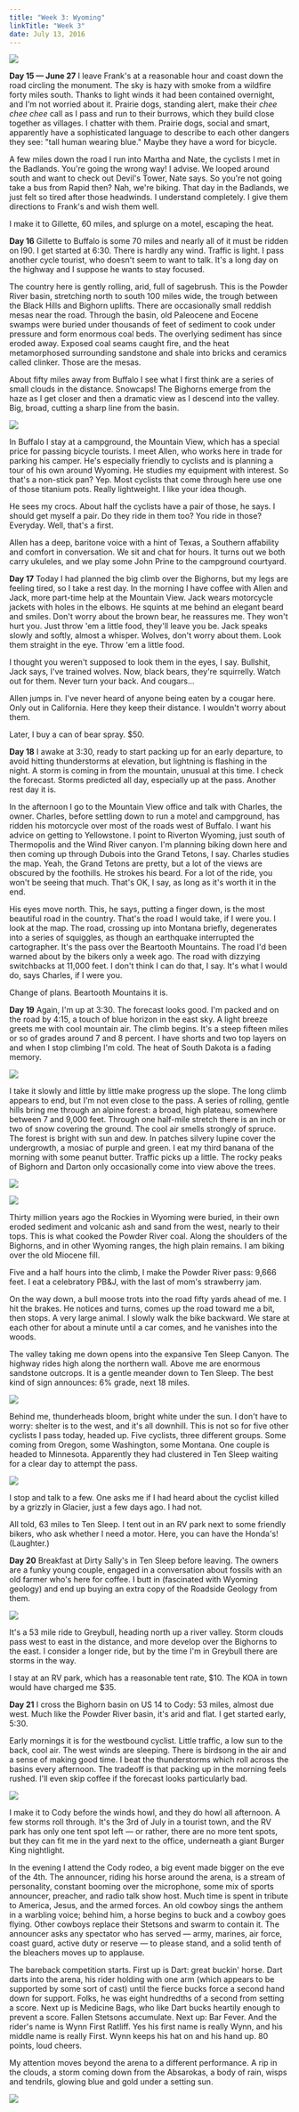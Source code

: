 ```yaml
---
title: "Week 3: Wyoming"
linkTitle: "Week 3"
date: July 13, 2016
---
```


![](/images/west/P1030582.jpg)


**Day 15 &mdash; June 27**
I leave Frank's at a reasonable hour and coast down the road circling
the monument. The sky is hazy with smoke from a wildfire forty miles
south. Thanks to light winds it had been contained overnight, and I'm
not worried about it. Prairie dogs, standing alert, make their <i>chee
chee chee</i> call as I pass and run to their burrows, which they
build close together as villages. I chatter with them. Prairie dogs,
social and smart, apparently have a sophisticated language to describe
to each other dangers they see: "tall human wearing blue." Maybe they
have a word for bicycle.

A few miles down the road I run into Martha and Nate, the cyclists I
met in the Badlands. You're going the wrong way! I advise. We looped
around south and want to check out Devil's Tower, Nate says. So you're
not going take a bus from Rapid then? Nah, we're biking. That day in
the Badlands, we just felt so tired after those headwinds. I
understand completely. I give them directions to Frank's and wish them
well.

I make it to Gillette, 60 miles, and splurge on a motel, escaping the
heat.


**Day 16**
Gillette to Buffalo is some 70 miles and nearly all of it must be
ridden on I90. I get started at 6:30. There is hardly any
wind. Traffic is light. I pass another cycle tourist, who doesn't seem
to want to talk. It's a long day on the highway and I suppose he wants
to stay focused.

The country here is gently rolling, arid, full of sagebrush. This is
the Powder River basin, stretching north to south 100 miles wide, the
trough between the Black Hills and Bighorn uplifts. There are
occasionally small reddish mesas near the road. Through the basin, old
Paleocene and Eocene swamps were buried under thousands of feet of
sediment to cook under pressure and form enormous coal beds. The
overlying sediment has since eroded away. Exposed coal seams caught
fire, and the heat metamorphosed surrounding sandstone and shale into
bricks and ceramics called clinker. Those are the mesas.

About fifty miles away from Buffalo I see what I first think are a
series of small clouds in the distance. Snowcaps! The Bighorns emerge
from the haze as I get closer and then a dramatic view as I descend
into the valley. Big, broad, cutting a sharp line from the basin.

![](/images/west/P1030527.jpg)

In Buffalo I stay at a campground, the Mountain View, which has a
special price for passing bicycle tourists. I meet Allen, who works
here in trade for parking his camper. He's especially friendly to
cyclists and is planning a tour of his own around Wyoming. He studies
my equipment with interest. So that's a non-stick pan? Yep. Most
cyclists that come through here use one of those titanium pots. Really
lightweight. I like your idea though.

He sees my crocs. About half the cyclists have a pair of those, he
says. I should get myself a pair. Do they ride in them too? You ride
in those? Everyday. Well, that's a first.

Allen has a deep, baritone voice with a hint of Texas, a Southern
affability and comfort in conversation. We sit and chat for hours. It
turns out we both carry ukuleles, and we play some John Prine to the
campground courtyard.


**Day 17**
Today I had planned the big climb over the Bighorns, but my legs are
feeling tired, so I take a rest day. In the morning I have coffee with
Allen and Jack, more part-time help at the Mountain View. Jack wears
motorcycle jackets with holes in the elbows. He squints at me behind
an elegant beard and smiles. Don't worry about the brown bear, he
reassures me. They won't hurt you. Just throw 'em a little food,
they'll leave you be. Jack speaks slowly and softly, almost a
whisper. Wolves, don't worry about them. Look them straight in the
eye. Throw 'em a little food.

I thought you weren't supposed to look them in the eyes, I
say. Bullshit, Jack says, I've trained wolves. Now, black bears,
they're squirrelly. Watch out for them. Never turn your back. And
cougars...

Allen jumps in. I've never heard of anyone being eaten by a cougar
here. Only out in California. Here they keep their distance. I
wouldn't worry about them.

Later, I buy a can of bear spray. $50.


**Day 18**
I awake at 3:30, ready to start packing up for an early departure, to
avoid hitting thunderstorms at elevation, but lightning is flashing in
the night. A storm is coming in from the mountain, unusual at this
time. I check the forecast. Storms predicted all day, especially up at
the pass. Another rest day it is.

In the afternoon I go to the Mountain View office and talk with
Charles, the owner. Charles, before settling down to run a motel and
campground, has ridden his motorcycle over most of the roads west of
Buffalo. I want his advice on getting to Yellowstone. I point to
Riverton Wyoming, just south of Thermopolis and the Wind River
canyon. I'm planning biking down here and then coming up through
Dubois into the Grand Tetons, I say. Charles studies the map. Yeah,
the Grand Tetons are pretty, but a lot of the views are obscured by
the foothills. He strokes his beard. For a lot of the ride, you won't
be seeing that much. That's OK, I say, as long as it's worth it in the
end.

His eyes move north. This, he says, putting a finger down, is the most
beautiful road in the country. That's the road I would take, if I were
you. I look at the map. The road, crossing up into Montana briefly,
degenerates into a series of squiggles, as though an earthquake
interrupted the cartographer. It's the pass over the Beartooth
Mountains. The road I'd been warned about by the bikers only a week
ago. The road with dizzying switchbacks at 11,000 feet. I don't think
I can do that, I say. It's what I would do, says Charles, if I were
you.

Change of plans. Beartooth Mountains it is.


**Day 19**
Again, I'm up at 3:30. The forecast looks good. I'm packed and on the
road by 4:15, a touch of blue horizon in the east sky. A light breeze
greets me with cool mountain air. The climb begins. It's a steep
fifteen miles or so of grades around 7 and 8 percent. I have shorts
and two top layers on and when I stop climbing I'm cold. The heat of
South Dakota is a fading memory.

![](/images/west/P1030557.jpg)

I take it slowly and little by little make progress up the slope. The
long climb appears to end, but I'm not even close to the pass. A
series of rolling, gentle hills bring me through an alpine forest: a
broad, high plateau, somewhere between 7 and 9,000 feet. Through one
half-mile stretch there is an inch or two of snow covering the
ground. The cool air smells strongly of spruce. The forest is bright
with sun and dew. In patches silvery lupine cover the undergrowth, a
mosiac of purple and green. I eat my third banana of the morning with
some peanut butter. Traffic picks up a little.  The rocky peaks of
Bighorn and Darton only occasionally come into view above the trees.

![](/images/west/P1030574.jpg)

![](/images/west/P1030560.jpg)

Thirty million years ago the Rockies in Wyoming were buried, in their
own eroded sediment and volcanic ash and sand from the west, nearly to
their tops. This is what cooked the Powder River coal. Along the
shoulders of the Bighorns, and in other Wyoming ranges, the high plain
remains. I am biking over the old Miocene fill.

Five and a half hours into the climb, I make the Powder River pass:
9,666 feet. I eat a celebratory PB&amp;J, with the last of mom's
strawberry jam.

On the way down, a bull moose trots into the road fifty yards ahead of
me. I hit the brakes. He notices and turns, comes up the road toward
me a bit, then stops. A very large animal. I slowly walk the bike
backward. We stare at each other for about a minute until a car comes,
and he vanishes into the woods.

The valley taking me down opens into the expansive Ten Sleep
Canyon. The highway rides high along the northern wall. Above me are
enormous sandstone outcrops. It is a gentle meander down to Ten
Sleep. The best kind of sign announces: 6% grade, next 18 miles.

![](/images/west/P1030618.jpg)

Behind me, thunderheads bloom, bright white under the sun. I don't
have to worry: shelter is to the west, and it's all downhill. This is
not so for five other cyclists I pass today, headed up. Five cyclists,
three different groups. Some coming from Oregon, some Washington, some
Montana. One couple is headed to Minnesota. Apparently they had
clustered in Ten Sleep waiting for a clear day to attempt the pass.

![](/images/west/P1030668.jpg)

I stop and talk to a few. One asks me if I had heard about the cyclist
killed by a grizzly in Glacier, just a few days ago. I had not.

All told, 63 miles to Ten Sleep. I tent out in an RV park next to some
friendly bikers, who ask whether I need a motor. Here, you can have
the Honda's! (Laughter.)

**Day 20**
Breakfast at Dirty Sally's in Ten Sleep before leaving. The owners are
a funky young couple, engaged in a conversation about fossils with an
old farmer who's here for coffee. I butt in (fascinated with Wyoming
geology) and end up buying an extra copy of the Roadside Geology from
them.

![](/images/west/P1030685.jpg)

It's a 53 mile ride to Greybull, heading north up a river
valley. Storm clouds pass west to east in the distance, and more
develop over the Bighorns to the east. I consider a longer ride, but
by the time I'm in Greybull there are storms in the way.

I stay at an RV park, which has a reasonable tent rate, $10. The KOA
in town would have charged me $35.


**Day 21**
I cross the Bighorn basin on US 14 to Cody: 53 miles, almost due
west. Much like the Powder River basin, it's arid and flat. I get
started early, 5:30.

Early mornings it is for the westbound cyclist. Little traffic, a low
sun to the back, cool air. The west winds are sleeping. There is
birdsong in the air and a sense of making good time. I beat the
thunderstorms which roll across the basins every afternoon. The
tradeoff is that packing up in the morning feels rushed. I'll even
skip coffee if the forecast looks particularly bad.

![](/images/west/P1030695.jpg)

I make it to Cody before the winds howl, and they do howl all
afternoon. A few storms roll through. It's the 3rd of July in a
tourist town, and the RV park has only one tent spot left &mdash; or
rather, there are no more tent spots, but they can fit me in the yard
next to the office, underneath a giant Burger King nightlight.

In the evening I attend the Cody rodeo, a big event made bigger on the
eve of the 4th. The announcer, riding his horse around the arena, is a
stream of personality, constant booming over the microphone, some mix
of sports announcer, preacher, and radio talk show host. Much time is
spent in tribute to America, Jesus, and the armed forces. An old
cowboy sings the anthem in a warbling voice; behind him, a horse
begins to buck and a cowboy goes flying. Other cowboys replace their
Stetsons and swarm to contain it. The announcer asks any spectator who
has served &mdash; army, marines, air force, coast guard, active duty
or reserve &mdash; to please stand, and a solid tenth of the bleachers
moves up to applause.

The bareback competition starts. First up is Dart: great buckin'
horse. Dart darts into the arena, his rider holding with one arm
(which appears to be supported by some sort of cast) until the fierce
bucks force a second hand down for support. Folks, he was eight
hundredths of a second from setting a score. Next up is Medicine Bags,
who like Dart bucks heartily enough to prevent a score. Fallen
Stetsons accumulate. Next up: Bar Fever. And the rider's name is Wynn
First Ratliff. Yes his first name is really Wynn, and his middle name
is really First. Wynn keeps his hat on and his hand up. 80 points,
loud cheers.

My attention moves beyond the arena to a different performance. A rip
in the clouds, a storm coming down from the Absarokas, a body of rain,
wisps and tendrils, glowing blue and gold under a setting sun.

![](/images/west/P1030738.jpg)
